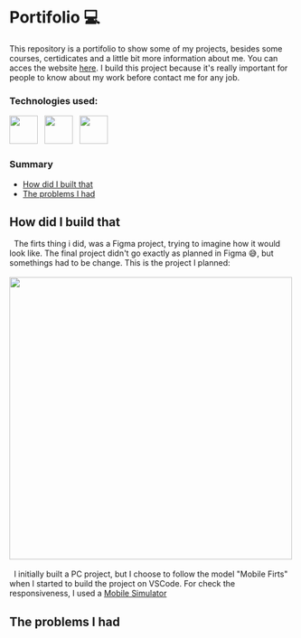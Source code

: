 # Portifolio 💻
This repository is a portifolio to show some of my projects, besides some courses, certidicates and a little bit more information about me. You can acces the website <a href="https://grazisouza1.github.io/portifolio/" target="_blank">here</a>. I build this project because it's really important for people to know about my work before contact me for any job. 

<h3 width="100%">Technologies used: </h3>
<div display='flex'>
  <img src="https://cdn.jsdelivr.net/gh/devicons/devicon@latest/icons/html5/html5-original.svg" width='50px'/> &nbsp;
  <img src="https://cdn.jsdelivr.net/gh/devicons/devicon@latest/icons/css3/css3-original.svg" width='50px' /> &nbsp;
  <img src="https://cdn.jsdelivr.net/gh/devicons/devicon@latest/icons/javascript/javascript-original.svg" width='50px' /> &nbsp;
</div>

<h3>Summary</h3>
  
  - [How did I built that](#how-did-i-build-that)
  - [The problems I had](#the-problems-i-had)

  ## How did I build that
  &nbsp; The firts thing i did, was a Figma project, trying to imagine how it would look like. The final project didn't go exactly as planned in Figma 😅, but somethings had to be change. This is the project I planned: <br> 
  <br>
  <img src='https://github.com/user-attachments/assets/d6c6ef08-20ca-4171-ad5f-1706911fb768' width='500px'> <br>
  <br>
  &nbsp; I initially built a PC project, but I choose to follow the model "Mobile Firts" when I started to build the project on VSCode. For check the responsiveness, I used a [Mobile Simulator](https://chromewebstore.google.com/detail/mobile-simulator-responsi/ckejmhbmlajgoklhgbapkiccekfoccmk?hl=pt-BR)

  ## The problems I had
